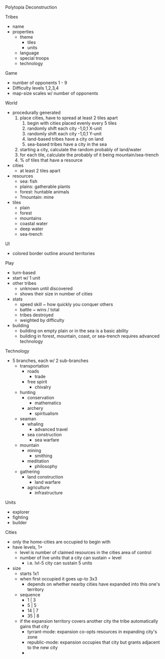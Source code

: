 Polytopia Deconstruction

Tribes
- name
- properties
  - theme
    - tiles
    - units
  - language
  - special troops
  - technology

Game
- number of opponents 1 - 9
- Difficulty levels 1,2,3,4
- map-size scales w/ number of opponents

World
- procedurally generated
  1. place cities, have to spread at least 2 tiles apart
     1. begin with cities placed evenly every 5 tiles
     2. randomly shift each city -1,0,1 X-unit
     3. randomly shift each city -1,0,1 Y-unit
     4. land-based tribes have a city on land
     5. sea-based tribes have a city in the sea
  2. starting a city, calculate the random probably of land/water
  3. for each tile, calculate the probably of it being mountain/sea-trench
  4. % of tiles that have a resource
- cities
  - at least 2 tiles apart
- resources
  - sea: fish
  - plains: gatherable plants
  - forest: huntable animals
  - ?mountain: mine
- tiles
  - plain
  - forest
  - mountains
  - coastal water
  - deep water
  - sea-trench

UI
- colored border outline around territories


Play
- turn-based
- start w/ 1 unit
- other tribes 
  - unknown until discovered
  - shows their size in number of cities
- stats
  - speed skill ~ how quickly you conquer others
  - battle ~ wins / total
  - tribes destroyed
  - weighted by difficulty
- building
  - building on empty plain or in the sea is a basic ability
  - building in forest, mountain, coast, or sea-trench requires advanced technology

Technology
- 5 branches, each w/ 2 sub-branches
  - transportation
    - roads
      - trade
    - free spirit
      - chivalry
  - hunting
    - conservation
      - mathematics
    - archery
      - spiritualism
  - seaman
    - whaling
      - advanced travel
    - sea construction
      - sea warfare
  - mountain
    - mining
      - smithing
    - meditation
      - philosophy
  - gathering
    - land construction
      - land warfare
    - agriculture
      - infrastructure

Units
- explorer
- fighting
- builder

Cities
- only the home-cities are occupied to begin with
- have levels, 1+
  - level is number of claimed resources in the cities area of control
  - number of live units that a city can sustain = level
    - i.e. lvl-5 city can sustain 5 units
- size
  - starts 1x1
  - when first occupied it goes up-to 3x3
    - depends on whether nearby cities have expanded into this one's territory
  - sequence
    -  1 | 3
    -  5 | 5
    - 14 | 7
    - 35 | 8
  - if the expansion territory covers another city the tribe automatically gains that city
    - tyrrant-mode: expansion co-opts resources in expanding city's zone
    - republic-mode: expansion occupies that city but grants adjacent to the new city
    - 